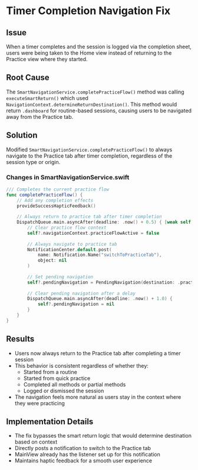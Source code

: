 # Timer Completion Navigation Fix

## Issue
When a timer completes and the session is logged via the completion sheet, users were being taken to the Home view instead of returning to the Practice view where they started.

## Root Cause
The `SmartNavigationService.completePracticeFlow()` method was calling `executeSmartReturn()` which used `NavigationContext.determineReturnDestination()`. This method would return `.dashboard` for routine-based sessions, causing users to be navigated away from the Practice tab.

## Solution
Modified `SmartNavigationService.completePracticeFlow()` to always navigate to the Practice tab after timer completion, regardless of the session type or origin.

### Changes in SmartNavigationService.swift
```swift
/// Completes the current practice flow
func completePracticeFlow() {
    // Add any completion effects
    provideSuccessHapticFeedback()
    
    // Always return to practice tab after timer completion
    DispatchQueue.main.asyncAfter(deadline: .now() + 0.5) { [weak self] in
        // Clear practice flow context
        self?.navigationContext.practiceFlowActive = false
        
        // Always navigate to practice tab
        NotificationCenter.default.post(
            name: Notification.Name("switchToPracticeTab"),
            object: nil
        )
        
        // Set pending navigation
        self?.pendingNavigation = PendingNavigation(destination: .practiceTab, delay: 0.3)
        
        // Clear pending navigation after a delay
        DispatchQueue.main.asyncAfter(deadline: .now() + 1.0) {
            self?.pendingNavigation = nil
        }
    }
}
```

## Results
- Users now always return to the Practice tab after completing a timer session
- This behavior is consistent regardless of whether they:
  - Started from a routine
  - Started from quick practice
  - Completed all methods or partial methods
  - Logged or dismissed the session
- The navigation feels more natural as users stay in the context where they were practicing

## Implementation Details
- The fix bypasses the smart return logic that would determine destination based on context
- Directly posts a notification to switch to the Practice tab
- MainView already has the listener set up for this notification
- Maintains haptic feedback for a smooth user experience